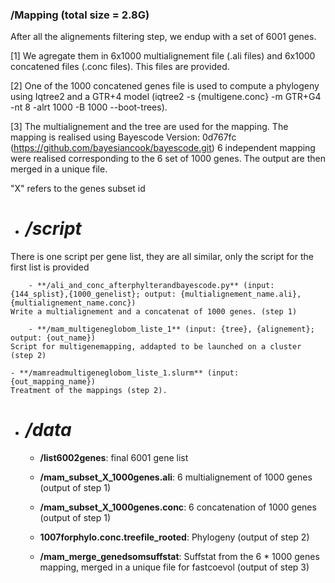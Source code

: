 ### /Mapping (total size = 2.8G)

After all the alignements filtering step, we endup with a set of 6001 genes.

[1] We agregate them in 6x1000 multialignement file (.ali files) and 6x1000 concatened files (.conc files). This files are provided.

[2] One of the 1000 concatened genes file is used to compute a phylogeny using Iqtree2 and a GTR+4 model (iqtree2 -s {multigene.conc}  -m GTR+G4 -nt 8 -alrt 1000 -B 1000 --boot-trees).

[3] The multialignement and the tree are used for the mapping.
   The mapping is realised using Bayescode Version: 0d767fc (https://github.com/bayesiancook/bayescode.git)
   6 independent mapping were realised corresponding to the 6 set of 1000 genes. The output are then merged in a unique file.

"X" refers to the genes subset id

- # */script*
 
There is one script per gene list, they are all similar, only the script for the first list is provided

        - **/ali_and_conc_afterphylterandbayescode.py** (input: {144_splist},{1000_genelist}; output: {multialignement_name.ali}, {multialignement_name.conc})
  	Write a multialignement and a concatenat of 1000 genes. (step 1)

        - **/mam_multigeneglobom_liste_1** (input: {tree}, {alignement}; output: {out_name})
   	Script for multigenemapping, addapted to be launched on a cluster (step 2)

	- **/mamreadmultigeneglobom_liste_1.slurm** (input: {out_mapping_name})
   	Treatment of the mappings (step 2).

- # */data*

	- **/list6002genes**: final 6001 gene list

	- **/mam_subset_X_1000genes.ali**: 6 multialignement of 1000 genes (output of step 1)

	- **/mam_subset_X_1000genes.conc**: 6 concatenation of 1000 genes (output of step 1)

	- **1007forphylo.conc.treefile_rooted**: Phylogeny (output of step 2)

	- **/mam_merge_genedsomsuffstat**: Suffstat from the 6 * 1000 genes mapping, merged in a unique file for fastcoevol (output of step 3)
